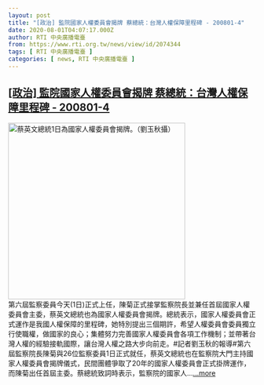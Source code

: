 ```yaml
---
layout: post
title: "[政治] 監院國家人權委員會揭牌 蔡總統：台灣人權保障里程碑 - 200801-4"
date: 2020-08-01T04:07:17.000Z
author: RTI 中央廣播電臺
from: https://www.rti.org.tw/news/view/id/2074344
tags: [ RTI 中央廣播電臺 ]
categories: [ news, RTI 中央廣播電臺 ]
---
```

<!--1596254837000-->
[[政治] 監院國家人權委員會揭牌 蔡總統：台灣人權保障里程碑 - 200801-4](https://www.rti.org.tw/news/view/id/2074344)
------

<div>
<img src="https://static.rti.org.tw/assets/thumbnails/2020/08/01/411ef60cba3776d5ba302c24fdc894dd.jpg" width="360" alt="蔡英文總統1日為國家人權委員會揭牌。（劉玉秋攝）" title="蔡英文總統1日為國家人權委員會揭牌。（劉玉秋攝）"><br>第六屆監察委員今天(1日)正式上任，陳菊正式接掌監察院長並兼任首屆國家人權委員會主委，蔡英文總統也為國家人權委員會揭牌。總統表示，國家人權委員會正式運作是我國人權保障的里程碑，她特別提出三個期許，希望人權委員會委員獨立行使職權，做國家的良心；集體努力完善國家人權委員會各項工作機制；並帶著台灣人權的經驗接軌國際，讓台灣人權之路大步向前走。#記者劉玉秋的報導#第六屆監察院長陳菊與26位監察委員1日正式就任，蔡英文總統也在監察院大門主持國家人權委員會揭牌儀式，民間團體爭取了20年的國家人權委員會正式掛牌運作，而陳菊出任首屆主委。蔡總統致詞時表示，監察院的國家人...<a target="_blank" href="https://www.rti.org.tw/news/view/id/2074344">...more</a>
</div>
